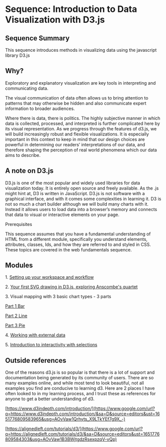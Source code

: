 Sequence: Introduction to Data Visualization with D3.js
=======================================================

Sequence Summary
----------------

This sequence introduces methods in visualizing data using the javascript library D3.js

Why?
----

Exploratory and explanatory visualization are key tools in interpreting and communicating data.

The visual communication of data often allows us to bring attention to patterns that may otherwise be hidden and also communicate expert information to broader audiences.

Where there is data, there is politics. The highly subjective manner in which data is collected, processed, and interpreted is further complicated here by its visual representation. As we progress through the features of d3.js, we will build increasingly robust and flexible visualizations. It is especially important in this context to keep in mind that our design choices are powerful in determining our readers’ interpretations of our data, and therefore shaping the perception of real world phenomena which our data aims to describe.

A note on D3.js
-------

D3.js is one of the most popular and widely used libraries for data visualization today. It is entirely open source and freely available. As the .js might hint at, D3 is written in JavaScript. D3.js is not software with a graphical interface, and with it comes some complexities in learning it. D3 is not so much a chart builder although we will build many charts with it. Instead it allows users to load data into a browser’s memory and connects that data to visual or interactive elements on your page.

Prerequisites

This sequence assumes that you have a fundamental understanding of HTML from a different module, specifically you understand elements, attributes, classes, Ids, and how they are referred to and styled in CSS. These topics are covered in the web fundamentals sequence.

Modules
-------

1\. [Setting up your workspace and workflow](Module%201%20Workflows_%20Part%20A_%20Setup%20Code%20Environment/Module1WorkflowsPartASetupCodeEnvironment.md)

2\. [Your first SVG drawing in D3.js, exploring Anscombe's quartet](Module%202%20Introduction%20to%20d3%20-%20anscombe/Module2Introductiontod3anscombe.md)

3\. Visual mapping with 3 basic chart types - 3 parts

[Part 1 Bar](Module%203_%20Tour%20of%20the%20basic%20charts%20%20-%201_%20Bar/Module3Tourofthebasiccharts1Bar.md)

[Part 2 Line](Module%203_%20Tour%20of%20the%20basic%20charts%20%20-%202_%20Line/Module3Tourofthebasiccharts2Line.md)

[Part 3 Pie](Module%203_%20Tour%20of%20the%20basic%20charts%20%20-%203_%20Pie/Module3Tourofthebasiccharts3Pie.md)

4\. [Working with external data](Module%204_%20Working%20with%20external%20data/Module4Workingwithexternaldata.md)

5\. [Introduction to interactivity with selections](Module%205_%20Building%20interactivity/Module5Buildinginteractivity.md)


Outside references
-------

One of the reasons d3.js is so popular is that there is a lot of support and documentation being generated by its community of users. There are so many examples online, and while most tend to look beautiful, not all examples you find are conducive to learning d3. Here are 2 places I have often looked to in my learning process, and I trust these as references for anyone to get a better understanding of d3.

[https://www.d3indepth.com/introduction/](https://www.google.com/url?q=https://www.d3indepth.com/introduction/&sa=D&source=editors&ust=1651776809583965&usg=AOvVaw1Qrhyts_X9LTkYEf7g9X_-)

[https://alignedleft.com/tutorials/d3/](https://www.google.com/url?q=https://alignedleft.com/tutorials/d3/&sa=D&source=editors&ust=1651776809584303&usg=AOvVaw1B3BWjtgdzRsexpzqV-vQp)